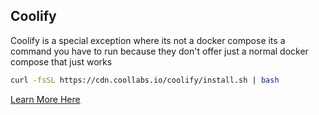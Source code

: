 ## Coolify
Coolify is a special exception where its not a docker compose its a command you have to run because they don't offer just a normal docker compose that just works

```bash
curl -fsSL https://cdn.coollabs.io/coolify/install.sh | bash
```


[Learn More Here](https://hub.docker.com/r/coollabsio/coolify)